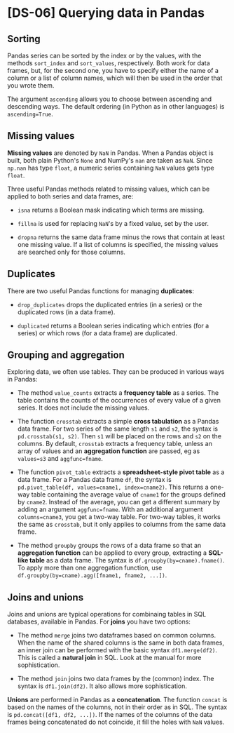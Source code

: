 # [DS-06] Querying data in Pandas

## Sorting

Pandas series can be sorted by the index or by the values, with the methods `sort_index` and `sort_values`, respectively. Both work for data frames, but, for the second one, you have to specify either the name of a column or a list of column names, which will then be used in the order that you wrote them.

The argument `ascending` allows you to choose between ascending and descending ways. The default ordering (in Python as in other languages) is `ascending=True`.

## Missing values

**Missing values** are denoted by `NaN` in Pandas. When a Pandas object is built, both plain Python's `None` and NumPy's `nan` are taken as `NaN`. Since `np.nan` has type `float`, a numeric series containing `NaN` values gets type `float`. 

Three useful Pandas methods related to missing values, which can be applied to both series and data frames, are: 

* `isna` returns a Boolean mask indicating which terms are missing.

* `fillna` is used for replacing `NaN`'s by a fixed value, set by the user.

* `dropna` returns the same data frame minus the rows that contain at least one missing value. If a list of columns is specified, the missing values are searched only for those columns.

## Duplicates

There are two useful Pandas functions for managing **duplicates**:

* `drop_duplicates` drops the duplicated entries (in a series) or the duplicated rows (in a data frame).

* `duplicated` returns a Boolean series indicating which entries (for a series) or which rows (for a data frame) are duplicated.

## Grouping and aggregation

Exploring data, we often use tables. They can be produced in various ways in Pandas:

* The method `value_counts` extracts a **frequency table** as a series. The table contains the counts of the occurrences of every value of a given series. It does not include the missing values.

* The function `crosstab` extracts a simple **cross tabulation** as a Pandas data frame. For two series of the same length `s1` and `s2`, the syntax is `pd.crosstab(s1, s2)`. Then `s1` will be placed on the rows and `s2` on the columns. By default, `crosstab` extracts a frequency table, unless an array of values and an **aggregation function** are passed, eg as `values=s3` and `aggfunc=fname`.

* The function `pivot_table` extracts a **spreadsheet-style pivot table** as a data frame. For a Pandas data frame `df`, the syntax is `pd.pivot_table(df, values=cname1, index=cname2)`. This returns a one-way table containing the average value of `cname1` for the groups defined by `cname2`. Instead of the average, you can get a different summary by adding an argument `aggfunc=fname`. With an additional argument `columns=cname3`, you get a two-way table. For two-way tables, it works the same as `crosstab`, but it only applies to columns from the same data frame.

* The method `groupby` groups the rows of a data frame so that an **aggregation function** can be applied to every group, extracting a **SQL-like table** as a data frame. The syntax is `df.groupby(by=cname).fname()`. To apply more than one aggregation function, use `df.groupby(by=cname).agg([fname1, fname2, ...])`.

## Joins and unions

Joins and unions are typical operations for combinaing tables in SQL databases, available in Pandas. For **joins** you have two options:

* The method `merge` joins two dataframes based on common columns. When the name of the shared columns is the same in both data frames, an inner join can be performed with the basic syntax `df1.merge(df2)`. This is called a **natural join** in SQL. Look at the manual for more sophistication.

* The method `join` joins two data frames by the (common) index. The syntax is `df1.join(df2)`. It also allows more sophistication.

**Unions** are performed in Pandas as a **concatenation**. The function `concat` is based on the names of the columns, not in their order as in SQL. The syntax is `pd.concat([df1, df2, ...])`. If the names of the columns of the data frames being concatenated do not coincide, it fill the holes with `NaN` values. 
